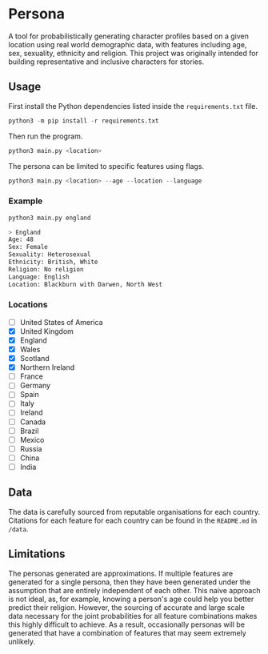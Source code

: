 # Persona

A tool for probabilistically generating character profiles based on a given location using real world demographic data, with features including age, sex, sexuality, ethnicity and religion. This project was originally intended for building representative and inclusive characters for stories.

## Usage

First install the Python dependencies listed inside the `requirements.txt` file.

```py
python3 -m pip install -r requirements.txt
```

Then run the program.

```py
python3 main.py <location>
```

The persona can be limited to specific features using flags.

```py
python3 main.py <location> --age --location --language
```

### Example

```bash
python3 main.py england

> England
Age: 48
Sex: Female
Sexuality: Heterosexual
Ethnicity: British, White
Religion: No religion
Language: English
Location: Blackburn with Darwen, North West
```

### Locations

- [ ] United States of America
- [x] United Kingdom
- [x] England
- [x] Wales
- [x] Scotland
- [x] Northern Ireland
- [ ] France
- [ ] Germany
- [ ] Spain
- [ ] Italy
- [ ] Ireland
- [ ] Canada
- [ ] Brazil
- [ ] Mexico
- [ ] Russia
- [ ] China
- [ ] India

## Data

The data is carefully sourced from reputable organisations for each country. Citations for each feature for each country can be found in the `README.md` in `/data`.

## Limitations

The personas generated are approximations. If multiple features are generated for a single persona, then they have been generated under the assumption that are entirely independent of each other. This naive approach is not ideal, as, for example, knowing a person's age could help you better predict their religion. However, the sourcing of accurate and large scale data necessary for the joint probabilities for all feature combinations makes this highly difficult to achieve. As a result, occasionally personas will be generated that have a combination of features that may seem extremely unlikely.
